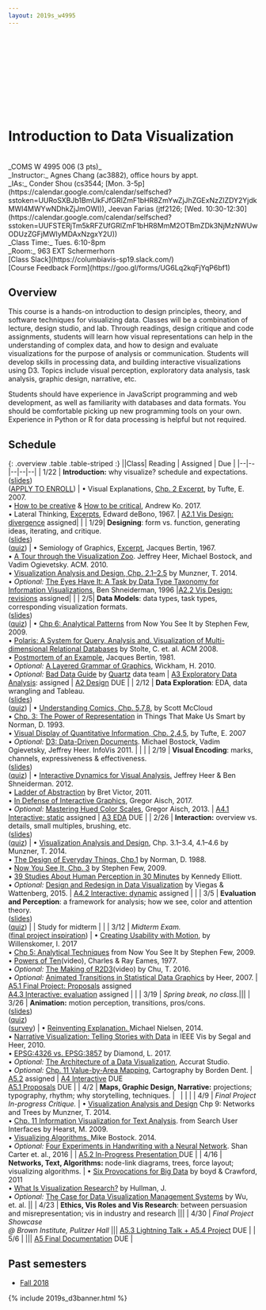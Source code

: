```yaml
---
layout: 2019s_w4995
---
```


<svg id="d3banner"></svg>

# Introduction to Data Visualization

<br>
_COMS W 4995 006 (3 pts)_ <br>
_Instructor:_ Agnes Chang (ac3882), office hours by appt. <br>
_IAs:_ Conder Shou (cs3544; [Mon. 3-5p](https://calendar.google.com/calendar/selfsched?sstoken=UURoSXBJb1BmUkFJfGRlZmF1bHR8ZmYwZjJhZGExNzZlZDY2YjdkMWI4MWYwNDhkZjJmOWI)), Jeevan Farias (jtf2126; [Wed. 10:30-12:30](https://calendar.google.com/calendar/selfsched?sstoken=UUFSTERjTm5kRFZUfGRlZmF1bHR8MmM2OTBmZDk3NjMzNWUwODUzZGFjMWIyMDAxNzgxY2U))<br>
_Class Time:_ Tues. 6:10-8pm <br>
_Room:_ 963 EXT Schermerhorn <br>
[Class Slack](https://columbiavis-sp19.slack.com/) <br>
[Course Feedback Form](https://goo.gl/forms/UG6Lq2kqFjYqP6bf1)

## Overview

This course is a hands-on introduction to design principles, theory, and software techniques for visualizing data. Classes will be a combination of lecture, design studio, and lab. Through readings, design critique and code assignments, students will learn how visual representations can help in the understanding of complex data, and how to design and evaluate visualizations for the purpose of analysis or communication. Students will develop skills in processing data, and building interactive visualizations using D3. Topics include visual perception, exploratory data analysis, task analysis, graphic design, narrative, etc.

Students should have experience in JavaScript programming and web development, as well as familiarity with databases and data formats. You should be comfortable picking up new programming tools on your own. Experience in Python or R for data processing is helpful but not required.

## Schedule

{: .overview .table .table-striped :}
||Class| Reading | Assigned | Due |
|--|--|--|--|--|
| 1/22 | **Introduction:** why visualize? schedule and expectations.<br>([slides](https://docs.google.com/presentation/d/12LPcwfeRnI7x1jdL4Bncq3kU8UjfVTWxyPk0WPNIZ5s/edit?usp=sharing))<br>([APPLY TO ENROLL](a0.html)) | • Visual Explanations, [Chp. 2 Excerpt](../files/readings/Tufte_VisualExplanations-Shuttle-Excerpt.pdf), by Tufte, E. 2007.<br>• [How to be creative](http://faculty.washington.edu/ajko/books/design-methods/how-to-be-creative.html) & [How to be critical](http://faculty.washington.edu/ajko/books/design-methods/how-to-be-critical.html), Andrew Ko. 2017.<br>• Lateral Thinking, [Excerpts](../files/readings/debono_excerpts.pdf), Edward deBono, 1967. | [A2.1 Vis Design: divergence](a2.html) assigned| |
| 1/29| **Designing**: form vs. function, generating ideas, iterating, and critique.<br>([slides](https://docs.google.com/presentation/d/1Q0-dDKadfTpGoS_vwhDuNpBWRMZYqioxTEshMSG36Yk/edit?usp=sharing))<br>([quiz](https://goo.gl/forms/cxlPv7xxeeDpFVIU2)) | • Semiology of Graphics, [Excerpt](../files/readings/bertin_semiologyofgraphics_excerpts.pdf), Jacques Bertin, 1967.<br>• [A Tour through the Visualization Zoo](http://queue.acm.org/detail.cfm?id=1805128). Jeffrey Heer, Michael Bostock, and Vadim Ogievetsky. ACM. 2010.<br>• [Visualization Analysis and Design, Chp. 2.1–2.5](https://clio.columbia.edu/catalog/13676720) by Munzner, T. 2014.<br>• *Optional:* [The Eyes Have It: A Task by Data Type Taxonomy for Information Visualizations](http://drum.lib.umd.edu/bitstream/handle/1903/466/CS-TR-3665.pdf?sequence=2), Ben Shneiderman, 1996 |[A2.2 Vis Design: revisions](a2.html) assigned| |
| 2/5| **Data Models**: data types, task types, corresponding visualization formats.<br>([slides](https://docs.google.com/presentation/d/1KogdM4wpmI7aXut8cLD1RCMv3bpSVxEfShzV7o2fayo/edit?usp=sharing))<br>([quiz](https://goo.gl/forms/qXwM4ku1FLzCkCzz2)) | • [Chp 6: Analytical Patterns](https://courseworks2.columbia.edu/courses/79575/files?preview=4109980) from Now You See It by Stephen Few, 2009.<br>• [Polaris: A System for Query, Analysis and. Visualization of Multi-dimensional Relational Databases](https://research.tableau.com/sites/default/files/Tableau-CACM-Nov-2008-Polaris-Article-by-Stolte-Tang-Hanrahan.pdf) by Stolte, C. et. al. ACM 2008.<br>• [Postmortem of an Example](https://courseworks2.columbia.edu/courses/79575/files?preview=4109973), Jacques Bertin, 1981.<br>• *Optional:* [A Layered Grammar of Graphics](http://vita.had.co.nz/papers/layered-grammar.html), Wickham, H. 2010.<br>• *Optional:* [Bad Data Guide](https://github.com/Quartz/bad-data-guide) by [Quartz](http://agneschang.net/gsapp-dataviz-archhum/qz.com) data team | [A3 Exploratory Data Analysis](a3.html): assigned | [A2 Design](a2.html) DUE |
| 2/12 | **Data Exploration**: EDA, data wrangling and Tableau.<br>([slides](https://docs.google.com/presentation/d/19k6JjCOfOfCos4y9xXne2F_LNqi20fhpqte5OXUZ8DI/edit?usp=sharing))<br>([quiz](https://goo.gl/forms/437q0NuzU6y8umvJ3)) | • [Understanding Comics, Chp. 5,7,8](https://courseworks2.columbia.edu/courses/79575/files/4109987), by Scott McCloud<br>• [Chp. 3: The Power of Representation](https://courseworks2.columbia.edu/courses/79575/files?preview=4251404) in Things That Make Us Smart by Norman, D. 1993.<br>• [Visual Display of Quantitative Information, Chp. 2,4,5](https://courseworks2.columbia.edu/courses/79575/files/4109983), by Tufte, E. 2007<br>• _Optional:_ [D3: Data-Driven Documents](http://vis.stanford.edu/files/2011-D3-InfoVis.pdf). Michael Bostock, Vadim Ogievetsky, Jeffrey Heer. InfoVis 2011. | | |
| 2/19 | **Visual Encoding**: marks, channels, expressiveness & effectiveness.<br>([slides](https://docs.google.com/presentation/d/17LQimYIyTnEQ_GBfKEoh_zcj3nz4sZ3vMoq3zJ81t5Q/edit?usp=sharing))<br>([quiz](https://goo.gl/forms/p2Vwt3AGVGSELxMD3)) | • [Interactive Dynamics for Visual Analysis.](http://portal.acm.org/ft_gateway.cfm?id=2146416&type=pdf) Jeffrey Heer & Ben Shneiderman. 2012.<br>• [Ladder of Abstraction](http://worrydream.com/LadderOfAbstraction/) by Bret Victor, 2011.<br>• [In Defense of Interactive Graphics](https://www.vis4.net/blog/2017/03/in-defense-of-interactive-graphics/), Gregor Aisch, 2017.<br>• _Optional:_ [Mastering Hued Color Scales](https://www.vis4.net/blog/2013/09/mastering-multi-hued-color-scales/), Gregor Aisch, 2013. | [A4.1 Interactive: static](a4.html) assigned | [A3 EDA](a3.html) DUE |
| 2/26 | **Interaction:** overview vs. details, small multiples, brushing, etc.<br>([slides](https://docs.google.com/presentation/d/1ESYMV18PFDLy5zX8RrR9mNdKI2YRmiN45TkKm_qlF04/edit?usp=sharing))<br>([quiz](https://goo.gl/forms/qgC9waBmJ290j4xC2)) | • [Visualization Analysis and Design](https://clio.columbia.edu/catalog/13676720), Chp. 3.1–3.4, 4.1–4.6 by Munzner, T. 2014.<br>• [The Design of Everyday Things, Chp.1](https://courseworks2.columbia.edu/courses/79575/files?preview=3405668) by Norman, D. 1988.<br>• [Now You See It, Chp. 3](https://courseworks2.columbia.edu/courses/79575/files?preview=3347098) by Stephen Few, 2009.<br>• [39 Studies About Human Perception in 30 Minutes](https://medium.com/@kennelliott/39-studies-about-human-perception-in-30-minutes-4728f9e31a73) by Kennedy Elliott.<br>• _Optional:_ [Design and Redesign in Data Visualization](https://medium.com/@hint_fm/design-and-redesign-4ab77206cf9#.mha5ohu1t) by Viegas & Wattenberg, 2015. | [A4.2 Interactive: dynamic](a4.html) assigned | |
| 3/5 | **Evaluation and Perception**: a framework for analysis; how we see, color and attention theory.<br>([slides](https://docs.google.com/presentation/d/1Y71XQPAPrM7-JpyspKrmVnJpyDrF9sQl_CO5Qnl59qc/edit?usp=sharing))<br>([quiz](https://goo.gl/forms/wtInJwu92LVyFPaA3)) |  | Study for midterm |  |
| 3/12 | _Midterm Exam._<br>([final project inspiration](https://docs.google.com/presentation/d/1x0_cR6_7IGnDqW7whyGFrl4xwN1QW2F7ANu-A4m0kUs/edit?usp=sharing)) | • [Creating Usability with Motion](https://medium.com/ux-in-motion/creating-usability-with-motion-the-ux-in-motion-manifesto-a87a4584ddc), by Willenskomer, I. 2017<br>• [Chp 5: Analytical Techniques](https://courseworks2.columbia.edu/courses/79575/files?preview=3347100) from Now You See It by Stephen Few, 2009.<br>• [Powers of Ten](https://youtu.be/0fKBhvDjuy0)(video), Charles & Ray Eames, 1977.<br>• _Optional:_ [The Making of R2D3](https://www.youtube.com/watch?v=tuPjPaEcUKI)(video) by Chu, T. 2016.<br>• _Optional:_ [Animated Transitions in Statistical Data Graphics](http://vis.berkeley.edu/papers/animated_transitions/2007-AnimatedTransitions-InfoVis.pdf) by Heer, 2007. | [A5.1 Final Project: Proposals](a5.html) assigned<br>[A4.3 Interactive: evaluation](a4.html) assigned | |
| 3/19 | _Spring break, no class._|||
| 3/26 | **Animation:** motion perception, transitions, pros/cons.<br>([slides](https://docs.google.com/presentation/d/1jiJfYZYaHHcxCNHwxEyhom-GTxhMudfMHgiYQB3kBmk/edit?usp=sharing))<br>([quiz](https://forms.gle/z8NMefeTp8F8B84S7))<br>([survey](https://forms.gle/Pit6iEkj6RnhaE7C8)) | • [Reinventing Explanation. ](http://michaelnielsen.org/reinventing_explanation/) Michael Nielsen, 2014.<br>• [Narrative Visualization: Telling Stories with Data](https://courseworks2.columbia.edu/courses/79575/files?preview=3440921) in IEEE Vis by Segal and Heer, 2010.<br>• [EPSG:4326 vs. EPSG:3857](http://lyzidiamond.com/posts/4326-vs-3857) by Diamond, L. 2017.<br>• _Optional:_ [The Architecture of a Data Visualization](https://medium.com/accurat-studio/the-architecture-of-a-data-visualization-470b807799b4), Accurat Studio.<br>• _Optional:_ [ Chp. 11 Value-by-Area Mapping](https://magrawala.github.io/cs448b-fa17/assets/docs/Dent-Chap11.pdf), Cartography by Borden Dent. | [A5.2](a5.html) assigned | [A4 Interactive](a4.html) DUE<br>[A5.1 Proposals](a5.html) DUE |
| 4/2 | **Maps, Graphic Design, Narrative:** projections; typography, rhythm; why storytelling, techniques. | &nbsp; |   |  |
| 4/9 | _Final Project In-progress Critique._ | •  [Visualization Analysis and Design](https://clio.columbia.edu/catalog/13676720) Chp 9: Networks and Trees by Munzner, T. 2014.<br>• [Chp. 11 Information Visualization for Text Analysis](http://searchuserinterfaces.com/book/sui_ch11_text_analysis_visualization.html). from Search User Interfaces by Hearst, M. 2009.<br>• [Visualizing Algorithms. ](https://bost.ocks.org/mike/algorithms/) Mike Bostock. 2014.<br>• *Optional:* [Four Experiments in Handwriting with a Neural Network](https://distill.pub/2016/handwriting/). Shan Carter et. al., 2016 | | [A5.2 In-Progress Presentation ](a5.html) DUE |
| 4/16 | **Networks, Text, Algorithms:** node-link diagrams, trees, force layout; visualizing algorithms. | • [Six Provocations for Big Data](https://courseworks2.columbia.edu/courses/79575/files?preview=3722127) by boyd & Crawford, 2011<br>• [What Is Visualization Research?](https://medium.com/multiple-views-visualization-research-explained/what-is-visualization-research-what-should-it-be-8840a9ba658) by Hullman, J.<br>• _Optional:_ [The Case for Data Visualization Management Systems](https://www.dropbox.com/s/yhwnsxfhau7pp1c/Ermac.pdf?dl=0) by Wu, et. al. ||
| 4/23 | **Ethics, Vis Roles and Vis Research**: between persuasion and misrepresentation; vis in industry and research |||
| 4/30 | _Final Project Showcase<br>@ Brown Institute, Pulitzer Hall_ ||| [A5.3 Lightning Talk + A5.4 Project](a5.html) DUE |
| 5/6 | ||| [A5 Final Documentation](a5.html) DUE |

## Past semesters

- [Fall 2018](https://columbiaviz.github.io/2018f_w4995)

{% include 2019s_d3banner.html %}
